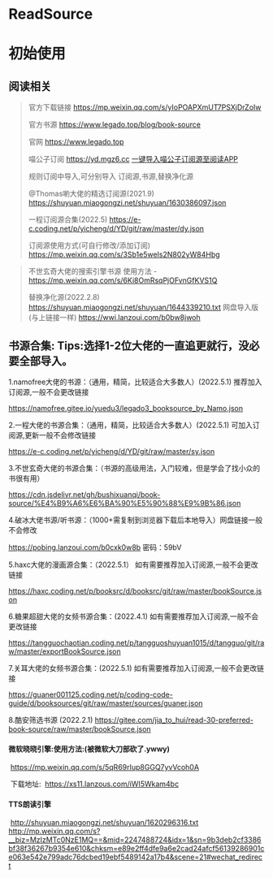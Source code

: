 # ReadSource

# 初始使用

## **阅读相关**

> 官方下载链接
> https://mp.weixin.qq.com/s/yIoPOAPXmUT7PSXjDrZoIw
> 
> 官方书源
> https://www.legado.top/blog/book-source
> 
> 官网
> https://www.legado.top
> 
> 喵公子订阅
> https://yd.mgz6.cc
> [一键导入喵公子订阅源至阅读APP](yuedu://rsssource/importonline?src=http://yuedu.miaogongzi.net/shuyuan/miaogongziDY.json)
>  
> 规则订阅中导入,可分别导入 订阅源,书源,替换净化源
> 
> @Thomas喲大佬的精选订阅源(2021.9)
> https://shuyuan.miaogongzi.net/shuyuan/1630386097.json
>
> 一程订阅源合集(2022.5)
> https://e-c.coding.net/p/yicheng/d/YD/git/raw/master/dy.json
> 
> 订阅源使用方式(可自行修改/添加订阅)
> https://mp.weixin.qq.com/s/3Sb1e5weIs2N802yW84Hbg

> 不世玄奇大佬的搜索引擎书源 使用方法 - https://mp.weixin.qq.com/s/6Ki8OmRsqPjOFvnGfKVS1Q
> 
> 替换净化源(2022.2.8)
> https://shuyuan.miaogongzi.net/shuyuan/1644339210.txt
> 网盘导入版(与上链接一样)
> https://wwi.lanzoui.com/b0bw8jwoh

## 书源合集: Tips:选择1-2位大佬的一直追更就行，没必要全部导入。

1.namofree大佬的书源：（通用，精简，比较适合大多数人）(2022.5.1) 推荐加入订阅源,一般不会更改链接

https://namofree.gitee.io/yuedu3/legado3_booksource_by_Namo.json

2.一程大佬的书源合集：（通用，精简，比较适合大多数人）(2022.5.1) 可加入订阅源,更新一般不会修改链接

https://e-c.coding.net/p/yicheng/d/YD/git/raw/master/sy.json

3.不世玄奇大佬的书源合集：（书源的高级用法，入门较难，但是学会了找小众的书很有用）

https://cdn.jsdelivr.net/gh/bushixuanqi/book-source/%E4%B9%A6%E6%BA%90%E5%90%88%E9%9B%86.json

4.破冰大佬书源/听书源：（1000+需复制到浏览器下载后本地导入）网盘链接一般不会修改

https://pobing.lanzoui.com/b0cxk0w8b   密码：59bV

5.haxc大佬的漫画源合集：（2022.5.1） 如有需要推荐加入订阅源,一般不会更改链接

https://haxc.coding.net/p/booksrc/d/booksrc/git/raw/master/bookSource.json

6.糖果超甜大佬的女频书源合集：(2022.4.1)  如有需要推荐加入订阅源,一般不会更改链接

https://tangguochaotian.coding.net/p/tangguoshuyuan1015/d/tangguo/git/raw/master/exportBookSource.json

7.关耳大佬的女频书源合集：(2022.5.1)   如有需要推荐加入订阅源,一般不会更改链接

https://guaner001125.coding.net/p/coding-code-guide/d/booksources/git/raw/master/sources/guaner.json

8.酷安筛选书源 (2022.2.1)
https://gitee.com/jia_to_hui/read-30-preferred-book-source/raw/master/bookSource.json



#### 	微软晓晓引擎:使用方法:(被微软大刀部砍了.ywwy)

​	https://mp.weixin.qq.com/s/5qR69rIup8GGQ7yvVcoh0A

​	下载地址:
​	https://xs11.lanzous.com/iWI5Wkam4bc


#### 	TTS朗读引擎
​	http://shuyuan.miaogongzi.net/shuyuan/1620296316.txt
​	
​	http://mp.weixin.qq.com/s?__biz=MzIzMTc0NzE1MQ==&mid=2247488724&idx=1&sn=9b3deb2cf3386bf38f36267b9354e610&chksm=e89e2ff4dfe9a6e2cad24afcf56139286901ce063e542e799adc76dcbed19ebf5489142a17b4&scene=21#wechat_redirect

